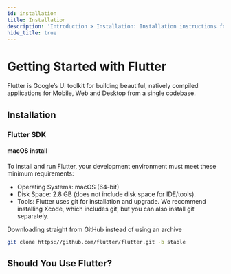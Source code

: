 ```yaml
---
id: installation
title: Installation
description: 'Introduction > Installation: Installation instructions for Redux and related packages'
hide_title: true
---
```


# Getting Started with Flutter

Flutter is Google’s UI toolkit for building beautiful, natively compiled applications for Mobile, Web and Desktop from a single codebase.

## Installation

### Flutter SDK

#### macOS install

To install and run Flutter, your development environment must meet these minimum requirements:

- Operating Systems: macOS (64-bit)
- Disk Space: 2.8 GB (does not include disk space for IDE/tools).
- Tools: Flutter uses git for installation and upgrade. We recommend installing Xcode, which includes git, but you can also install git separately.

Downloading straight from GitHub instead of using an archive

```bash
git clone https://github.com/flutter/flutter.git -b stable
```

## Should You Use Flutter?
